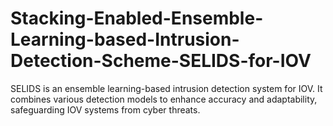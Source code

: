 # Stacking-Enabled-Ensemble-Learning-based-Intrusion-Detection-Scheme-SELIDS-for-IOV
 SELIDS is an ensemble learning-based intrusion detection system for IOV. It combines various detection models to enhance accuracy and adaptability, safeguarding IOV systems from cyber threats.
